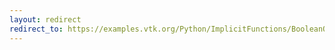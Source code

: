 ```yaml
---
layout: redirect
redirect_to: https://examples.vtk.org/Python/ImplicitFunctions/BooleanOperationImplicitFunctions/
---
```

